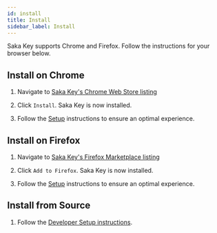 ```yaml
---
id: install
title: Install
sidebar_label: Install
---
```


Saka Key supports Chrome and Firefox. Follow the instructions for your browser below.

## Install on Chrome

1. Navigate to [Saka Key's Chrome Web Store listing](https://chrome.google.com/webstore/detail/saka-key/hhhpdkekipnbloiiiiaokibebpdpakdp)

2. Click `Install`. Saka Key is now installed.

3. Follow the [Setup](tutorial/setup.md) instructions to ensure an optimal experience.

## Install on Firefox

1. Navigate to [Saka Key's Firefox Marketplace listing](https://addons.mozilla.org/en-US/firefox/addon/saka-key/)

2. Click `Add to Firefox`. Saka Key is now installed.

3. Follow the [Setup](tutorial/setup.md) instructions to ensure an optimal experience.

## Install from Source

1. Follow the [Developer Setup instructions](developers/setup.md).

